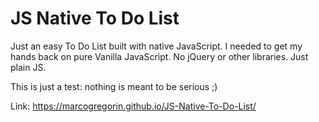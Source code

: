 # JS Native To Do List
Just an easy To Do List built with native JavaScript.
I needed to get my hands back on pure Vanilla JavaScript. No jQuery or other libraries. Just plain JS.

This is just a test: nothing is meant to be serious ;)

Link: https://marcogregorin.github.io/JS-Native-To-Do-List/
